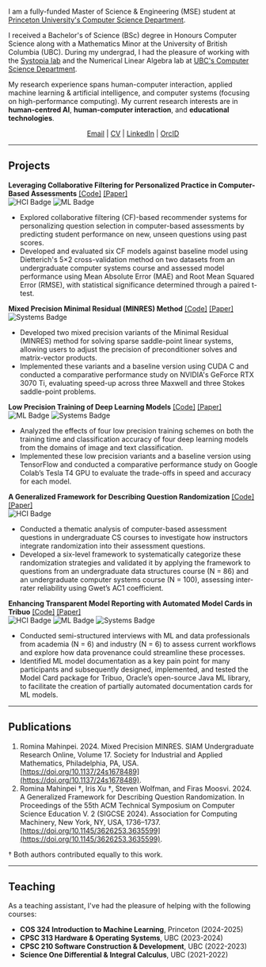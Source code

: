 I am a fully-funded Master of Science & Engineering (MSE) student at [Princeton University's Computer Science Department](https://www.cs.princeton.edu/). 

I received a Bachelor's of Science (BSc) degree in Honours Computer Science along with a Mathematics Minor at the University of British Columbia (UBC). During my undergrad, I had the pleasure of working with the [Systopia lab](https://systopia.cs.ubc.ca/) and the Numerical Linear Algebra lab at [UBC's Computer Science Department](https://www.cs.ubc.ca/).

My research experience spans human-computer interaction, applied machine learning & artificial intelligence, and computer systems (focusing on high-performance computing). My current research interests are in **human-centred AI**, **human-computer interaction**, and **educational technologies**.

<div style="text-align: center;">
<a href="mailto:romina.mahinpei@yahoo.com">Email</a> | <a href="assets/files/CV.pdf">CV</a> | <a href="https://www.linkedin.com/in/romina-mahinpei/">LinkedIn</a> | <a href="https://orcid.org/0000-0002-7500-5928">OrcID</a>
<p></p>
</div>

--------------
## Projects
**Leveraging Collaborative Filtering for Personalized Practice in Computer-Based Assessments** [[Code]](https://github.com/rmahinpei/personalized-practice) [[Paper]](https://github.com/rmahinpei/personalized-practice/blob/main/docs/report.pdf)\
![HCI Badge](https://img.shields.io/badge/HCI-pink) ![ML Badge](https://img.shields.io/badge/ML%2FAI-purple)
- Explored collaborative filtering (CF)-based recommender systems for personalizing question selection in computer-based assessments by predicting student performance on new, unseen questions using past scores.
- Developed and evaluated six CF models against baseline model using Dietterich's 5×2 cross-validation method on two datasets from an undergraduate computer systems course and assessed model performance using Mean Absolute Error (MAE) and Root Mean Squared Error (RMSE), with statistical significance determined through a paired t-test.

**Mixed Precision Minimal Residual (MINRES) Method** [[Code]](https://github.com/rmahinpei/mixed-precision-minres) [[Paper]](https://github.com/rmahinpei/mixed-precision-minres/blob/main/thesis_mahinpei.pdf)\
![Systems Badge](https://img.shields.io/badge/Systems-blue) 
- Developed two mixed precision variants of the Minimal Residual (MINRES) method for solving sparse saddle-point linear systems, allowing users to adjust the precision of preconditioner solves and matrix-vector products.
- Implemented these variants and a baseline version using CUDA C and conducted a comparative performance study on NVIDIA's GeForce RTX 3070 Ti, evaluating speed-up across three Maxwell and three Stokes saddle-point problems.

**Low Precision Training of Deep Learning Models** [[Code]](https://github.com/rmahinpei/low-precision-deep-learning) [[Paper]](https://github.com/rmahinpei/low-precision-deep-learning/blob/main/docs/report.pdf)\
![ML Badge](https://img.shields.io/badge/ML%2FAI-purple) ![Systems Badge](https://img.shields.io/badge/Systems-blue)
- Analyzed the effects of four low precision training schemes on both the training time and classification accuracy of four deep learning models from the domains of image and text classification.
- Implemented these low precision variants and a baseline version using TensorFlow and conducted a comparative performance study on Google Colab’s Tesla T4 GPU to evaluate the trade-offs in speed and accuracy for each model.

**A Generalized Framework for Describing Question Randomization** [[Code]](https://github.com/open-resources/randomization_framework/tree/main) [[Paper]](https://dl.acm.org/doi/10.1145/3626253.3635599)\
![HCI Badge](https://img.shields.io/badge/HCI-pink)
- Conducted a thematic analysis of computer-based assessment questions in undergraduate CS courses to investigate how instructors integrate randomization into their assessment questions.
- Developed a six-level framework to systematically categorize these randomization strategies and validated it by applying the framework to questions from an undergraduate data structures course (N = 86) and an undergraduate computer systems course (N = 100), assessing inter-rater reliability using Gwet’s AC1 coefficient.

**Enhancing Transparent Model Reporting with Automated Model Cards in Tribuo** [[Code]](https://github.com/oracle/tribuo/tree/main/Interop/ModelCard) [[Paper]](https://tribuo.org/learn/4.3/tutorials/modelcard-tribuo-v4.html)\
![HCI Badge](https://img.shields.io/badge/HCI-pink) ![ML Badge](https://img.shields.io/badge/ML%2FAI-purple) ![Systems Badge](https://img.shields.io/badge/Systems-blue)
- Conducted semi-structured interviews with ML and data professionals from academia (N = 6) and industry (N = 6) to assess current workflows and explore how data provenance could streamline these processes.
- Identified ML model documentation as a key pain point for many participants and subsequently designed, implemented, and tested the Model Card package for Tribuo, Oracle’s open-source Java ML library, to facilitate the creation of partially automated documentation cards for ML models.

--------------
## Publications
1. Romina Mahinpei. 2024. Mixed Precision MINRES. SIAM Undergraduate Research Online, Volume 17. Society for Industrial and Applied Mathematics, Philadelphia, PA, USA. [https://doi.org/10.1137/24s1678489](https://doi.org/10.1137/24s1678489). 
2. Romina Mahinpei †, Iris Xu †, Steven Wolfman, and Firas Moosvi. 2024. A Generalized Framework for Describing Question Randomization. In Proceedings of the 55th ACM Technical Symposium on Computer Science Education V. 2 (SIGCSE 2024). Association for Computing Machinery, New York, NY, USA, 1736–1737. [https://doi.org/10.1145/3626253.3635599](https://doi.org/10.1145/3626253.3635599).

† Both authors contributed equally to this work.

--------------
## Teaching
As a teaching assistant, I've had the pleasure of helping with the following courses:

- **COS 324 Introduction to Machine Learning**, Princeton (2024-2025)
- **CPSC 313 Hardware & Operating Systems**, UBC (2023-2024)
- **CPSC 210 Software Construction & Development**, UBC (2022-2023)
- **Science One Differential & Integral Calculus**, UBC (2021-2022)


